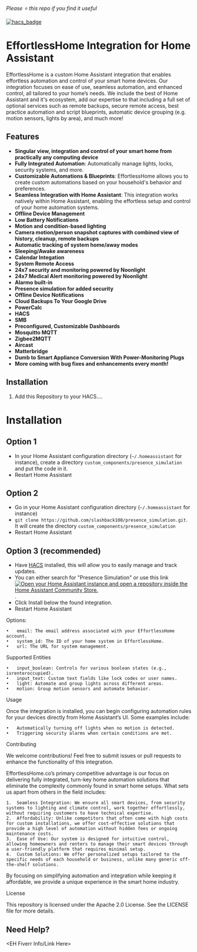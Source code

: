 *Please :star: this repo if you find it useful*

[![hacs_badge](https://img.shields.io/badge/HACS-Default-orange.svg)](https://github.com/hacs/integration)

# EffortlessHome Integration for Home Assistant

EffortlessHome is a custom Home Assistant integration that enables effortless automation and control of your smart home devices. Our integration focuses on ease of use, seamless automation, and enhanced control, all tailored to your home’s needs. We include the best of Home Assistant and it's ecosystem, add our expertise to that including a full set of optional services such as remote backups, secure remote access, best practice automation and script blueprints, automatic device grouping (e.g. motion sensors, lights by area), and much more!

## Features

- **Singular view, integration and control of your smart home from practically any computing device**
- **Fully Integrated Automation**: Automatically manage lights, locks, security systems, and more.
- **Customizable Automations & Blueprints**: EffortlessHome allows you to create custom automations based on your household's behavior and preferences.
- **Seamless Integration with Home Assistant**: This integration works natively within Home Assistant, enabling the effortless setup and control of your home automation systems.
- **Offline Device Management**
- **Low Battery Notifications**
- **Motion and condition-based lighting**
- **Camera motion/person snapshot captures with combined view of history, cleanup, remote backups**
- **Automatic tracking of system home/away modes**
- **Sleeping/Awake awareness**
- **Calendar Integation**
- **System Remote Access**
- **24x7 security and monitoring powered by Noonlight**
- **24x7 Medical Alert monitoring powered by Noonlight**
- **Alarmo built-in**
- **Presence simulation for added security**
- **Offline Device Notifications**
- **Cloud Backups To Your Google Drive**
- **PowerCalc**
- **HACS**
- **SMB**
- **Preconfigured, Customizable Dashboards**
- **Mosquitto MQTT**
- **Zigbee2MQTT**
- **Aircast**
- **Matterbridge**
- **Dumb to Smart Appliance Conversion With Power-Monitoring Plugs**
- **More coming with bug fixes and enhancements every month!**



## Installation

1. Add this Repository to your HACS....


# Installation
## Option 1
- In your Home Assistant configuration directory (`~/.homeassistant` for instance), create a directory `custom_components/presence_simulation` and put the code in it.
- Restart Home Assistant
## Option 2
- Go in your Home Assistant configuration directory (`~/.homeassistant` for instance)
- `git clone https://github.com/slashback100/presence_simulation.git`. It will create the directory `custom_components/presence_simulation`
- Restart Home Assistant
## Option 3 (recommended)
- Have [HACS](https://hacs.xyz/) installed, this will allow you to easily manage and track updates.
- You can either search for "Presence Simulation" or use this link [![Open your Home Assistant instance and open a repository inside the Home Assistant Community Store.](https://my.home-assistant.io/badges/hacs_repository.svg)](https://my.home-assistant.io/redirect/hacs_repository/?repository=presence_simulation&category=Integration&owner=slashback100).
- Click Install below the found integration.
- Restart Home Assistant

Options:

	•	email: The email address associated with your EffortlessHome account.
	•	system_id: The ID of your home system in EffortlessHome.
	•	url: The URL for system management.

Supported Entities

	•	input_boolean: Controls for various boolean states (e.g., isrenteroccupied).
	•	input_text: Custom text fields like lock codes or user names.
	•	light: Automate and group lights across different areas.
	•	motion: Group motion sensors and automate behavior.

Usage

Once the integration is installed, you can begin configuring automation rules for your devices directly from Home Assistant’s UI. Some examples include:

	•	Automatically turning off lights when no motion is detected.
	•	Triggering security alarms when certain conditions are met.

Contributing

We welcome contributions! Feel free to submit issues or pull requests to enhance the functionality of this integration.

EffortlessHome.co’s primary competitive advantage is our focus on delivering fully integrated, turn-key home automation solutions that eliminate the complexity commonly found in smart home setups. What sets us apart from others in the field includes:

	1.	Seamless Integration: We ensure all smart devices, from security systems to lighting and climate control, work together effortlessly, without requiring customers to have technical expertise.
	2.	Affordability: Unlike competitors that often come with high costs for custom installations, we offer cost-effective solutions that provide a high level of automation without hidden fees or ongoing maintenance costs.
	3.	Ease of Use: Our system is designed for intuitive control, allowing homeowners and renters to manage their smart devices through a user-friendly platform that requires minimal setup.
	4.	Custom Solutions: We offer personalized setups tailored to the specific needs of each household or business, unlike many generic off-the-shelf solutions.

By focusing on simplifying automation and integration while keeping it affordable, we provide a unique experience in the smart home industry.

License

This repository is licensed under the Apache 2.0 License. See the LICENSE file for more details.

## Need Help?
<EH Fiverr Info/Link Here>
<EH Website Link Here>
